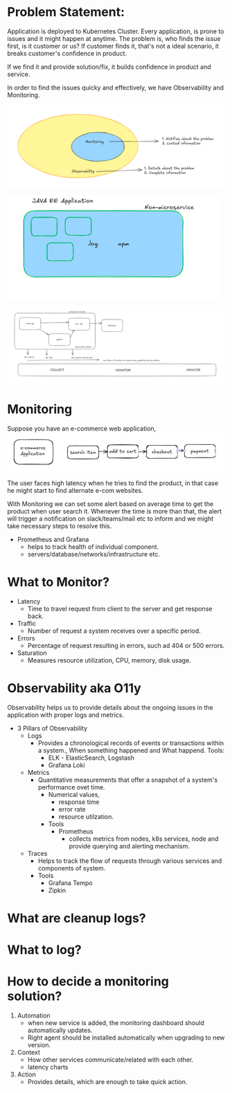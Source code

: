 # Problem Statement:
Application is deployed to Kubernetes Cluster. Every application, is prone to issues and it might happen at anytime.
The problem is, who finds the issue first, is it customer or us?
If customer finds it, that's not a ideal scenario, it breaks customer's confidence in product.

If we find it and provide solution/fix, it builds confidence in product and service.

In order to find the issues quicky and effectively, we have Observability and Monitoring.

![alt text](image-1.png)

![alt text](image-2.png)

![alt text](image-3.png)



# Monitoring
Suppose you have an e-commerce web application, 
![alt text](image.png)


The user faces high latency when he tries to find the product, in that case he might start to find alternate e-com websites.

With Monitoring we can set some alert based on average time to get the product when user search it. Whenever the time is more than that, the alert will trigger a notification on slack/teams/mail etc to inform  and we might take necessary steps to resolve this.

- Prometheus and Grafana
    - helps to track health of individual component.
    - servers/database/networks/infrastructure etc.

# What to Monitor?
- Latency
    - Time to travel request from client to the server and get response back.
- Traffic
    - Number of request a system receives over a specific period.
- Errors
    - Percentage of request resulting in errors, such ad 404 or 500 errors. 
- Saturation
    - Measures resource utilization, CPU, memory, disk usage.

# Observability aka O11y
Observability helps us to provide details about the ongoing issues in the application with proper logs and metrics.
- 3 Pillars of Observability
    - Logs
        - Provides a chronological records of events or transactions within a system., When something happened and What happend.
            Tools:
            - ELK - ElasticSearch, Logstash
            - Grafana Loki
    - Metrics
        - Quantitative measurements that offer a snapshot of a system's performance ovet time.
            - Numerical values,
                - response time
                - error rate
                - resource utilzation.
            - Tools
                - Prometheus
                    - collects metrics from nodes, k8s services, node and provide querying and alerting mechanism.
    - Traces
        - Helps to track the flow of requests through various services and components of system.
        - Tools
            - Grafana Tempo
            - Zipkin

# What are cleanup logs?

# What to log?

# How to decide a monitoring solution?
1. Automation
    - when new service is added, the monitoring dashboard should automatically updates.
    - Right agent should be installed automatically when upgrading to new version.
2. Context
    - How other services communicate/related with each other.
    - latency charts
3. Action
    - Provides details, which are enough to take quick action.